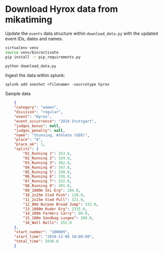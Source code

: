 

# Download Hyrox data from mikatiming

Update the `events` data structure within `download_data.py` with the updated event IDs, dates and names.

```bash
virtualenv venv
source venv/bin/activate
pip install -r pip_requirements.py

python download_data.py
```

Ingest the data within splunk:

`splunk add oneshot <filename> -sourcetype hyrox`


Sample data

```json
	{
    "category": "women",
    "division": "regular",
    "event": "Hyrox",
    "event_occurrence": "2018 Stuttgart",
    "judges_bonus": null,
    "judges_penalty": null,
    "name": "Stunning, Athlete (GER)",
    "place": "8",
    "place_ak": 1,
    "splits": {
        "01_Running 1": 253.0,
        "02_Running 2": 324.0,
        "03_Running 3": 362.0,
        "04_Running 4": 347.0,
        "05_Running 5": 350.0,
        "06_Running 6": 326.0,
        "07_Running 7": 332.0,
        "08_Running 8": 391.0,
        "09_1000m Ski Erg": 284.0,
        "10_2x25m Sled Push": 120.0,
        "11_2x25m Sled Pull": 321.0,
        "12_80m Burpee Broad Jump": 332.0,
        "13_1000m Ruder Erg": 2335.0,
        "14_200m Farmers Carry": 99.0,
        "15_100m Sandbag Lunges": 269.0,
        "16_Wall Balls": 252.0
    },
    "start_number": "100009",
    "start_time": "2018-12-08 10:00:00",
    "total_time": 5036.0
	}
```


